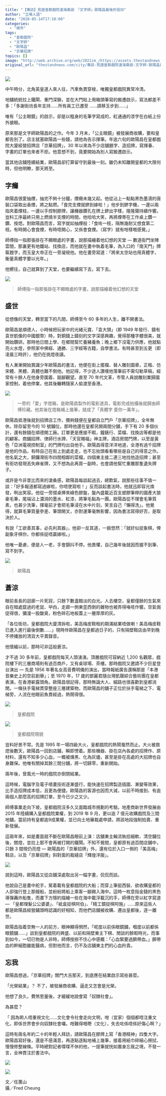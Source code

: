 ```yaml
---
title: "【專訪】見證皇都戲院滄海桑田　「文字師」歐陽昌最後的信仰"
author: "立場人語"
date: "2020-05-14T17:10:00"
categories:
  - "城市"
tags:
  - "皇都戲院"
  - "文字師"
  - "歐陽昌"
  - "京華招牌"
topics: []
image: "http://web.archive.org/web/2021im_/https://assets.thestandnews.com/media/photos/96269423_10220403489711451_1794309543811874816_o_XWmP5.png"
original_url: "thestandnews.com/city/專訪-見證皇都戲院滄海桑田-文字師-歐陽昌最後的信仰"
---
```

![](http://web.archive.org/web/2021im_/https://assets.thestandnews.com/media/photos/96269423_10220403489711451_1794309543811874816_o_XWmP5.png)

中午時分，北角英皇道人來人往，汽車魚貫穿梭，唯獨皇都戲院異常冷清。

地舖統統拉上鐵閘、重門深鎖，並在大門貼上用箱頭筆寫的搬遷啟示，寫法都差不多：「多謝街坊長年支持……所有員工已遷至 ……請移玉步到……」

唯有「公主眼鏡」的啟示，卻是以粗身的毛筆字寫成的，紅通通的漆字在白紙上份外搶眼。

原來那是文字師歐陽昌的之作。今年 3 月末，「公主眼鏡」被發展商收購，要和皇都告別了。店主就塞歐陽昌一些錢，請他為告示揮筆。年逾六旬的歐陽昌在皇都戲院大廈經營招牌店「京華招牌」，30 年以來為不少店舖題字、造招牌，寫揮春、字畫的訂單也來者不拒。他意想不到，竟要開始為別人寫搬遷啟示。

當其他店舖陸續結業，歐陽昌卻打算留守到最後一刻。雖仍未知離開皇都的大限何時，但他明瞭，那天將至。

**字癮**
------

歐陽昌很愛抽煙，抽完不夠十分鐘，煙癮未幾又起。他從沾上一點點黑色墨漬的唐裝口袋取出香煙，將之點燃。「食完支煙就鎅到嫁啦！」他步到鎅字機，一邊以兩指夾着煙枝，一邊以手控制膠牌，讓機器鑽孔在牌上鎅出字樣，隆隆聲持續作響。豈料工序最終只用上燃燒半支煙的時間，他哈哈大笑，再將煙蒂在工作桌上鑽一鑽、按熄。對歐陽昌而言，寫字就如抽煙般：「食咗一枝，隔無幾耐又想食第二枝。有時開心會食煙，有時唔開心，又係會食煙。（寫字）就有咁樣嘅感覺。」

師傅指一指那張掛在不顯眼處的字畫，說那描繪着他幻想的天堂 — 數道衙門坐陣雲間，那裏更有地鐵站、找換店，而他就在畫中執着毛筆，為入口的「南天門」牌匾題字，而玉皇大帝正在一旁凝視他。他在畫旁寫道：「將來太空站也用真體字，衡量真體字要以光年。」

他嚮往，自己就算到了天堂，也要繼續寫下去，寫下去。

![](http://web.archive.org/web/2021im_/https://assets.thestandnews.com/media/photos/171A6197_fIsZG.jpg)
> 師傅指一指那張掛在不顯眼處的字畫，說那描繪着他幻想的天堂

**盛世**
------

從想像的天堂，轉至當下的凡間，師傅至今 60 多年的人生，離不開書法。

歐陽昌是順德人，小時候把玩家中的光緒元寶、「袁大頭」（即 1949 年發行、鑄有袁世凱像的中國銀幣）時，對銅錢上鑄刻的文字深感興趣，覺得那種字體很美，就開始鑽研。那時他日間上學、在鄉間幫忙養豬養魚；晚上鄉下沒電力供應，他就點亮火水燈，參照家中佛經、通勝、三字經等古籍，自學書法。有時甚至到五更（即凌晨三時許），他仍在挑燈夜讀。

有人漸漸開始賞識少年歐陽昌的書法，他便在街上擺檔、替人雕刻圖章，正楷、仿宋體、黑體、真體也難不倒他。他記得，不少途人讚嘆他落筆前不需勾勒草稿，經常有十餘人在他身旁圍着、踮腳觀望。直至 70 年代文革，市管人員說雕刻業歸國家控制，着他停業，他其後輾轉隨家人偷渡至香港。

![](http://web.archive.org/web/2021im_/https://assets.thestandnews.com/media/photos/96513779_10220465034810040_6858240156625797120_o_pppP3.jpg)
> 一旁的「愛」字燈箱，是歐陽昌製作的電影道具，電影完成拍攝後就歸由師傅珍藏。他其後在燈箱補上幾筆，就成了「真體字 愛你一萬年」。

歐陽昌抵港後就到招牌店工作，攢夠錢便在皇都自立門戶「京華招牌」，全年無休。除存留至今的 10 號鋪位，那時他還在皇都另開兩間分舖，手下有 20 多個伙計，還有餘錢在順德開工廠。訂單更是應接不暇，鐘錶行、菜檔、找換店等都是他的顧客。商鋪招牌、律師行水牌、「天官賜福」神主牌，酒店房間門牌，以至是黃色「亞洲電視控制室」的門牌均出自他手。歐陽昌得意洋洋地道，全港有過千招牌是他的作品，有時自己在街上到處走走，也不忘抬頭看看哪些是自己的得意之作。他名氣之大，銅鑼灣街市四間相鄰的菜檔，四個東主接二連三地找他造招牌；甚至有街坊發現丟失麻雀牌，又不想為此再買一副時，也會請他幫忙重雕那隻遺失牌子。

或許是今非昔比而來的滄桑感，歐陽昌每談起過去，總歎氣，說那些往事不值一談：「好多報道都寫過嫁啦，你唔使寫啦！」反而談起書法時，他就迅即容光煥發，咧出笑容。他從一旁摺桌捧來綠色膠盤，盤內盛載近百支塑膠筆桿的國產大狼豪毛筆，尾端沾上濃淍的墨水、紅漆，將筆毛黏為一團。歐陽昌從不理會毛筆質素，也甚少洗筆，揮毫前才會把毛筆浸在水中片刻，笑言自己「懶得洗」。他覺得，就算毛筆質量參差、筆頭開叉，亦對運筆毫無影響，因為書法寫得好否，是取決於人。

有說「工欲善其事，必先利其器」，他卻一反其道，一臉悠然：「就好似捉象棋，俾副象牙棋你，你都係捉唔贏嫁啦。」

他唯一憂慮，便是人一老，手會顫抖不停。他畏懼，自己幾年後就因而握不到筆、寫不到字。

![](http://web.archive.org/web/2021im_/https://assets.thestandnews.com/media/photos/96501994_10220403488031409_6643418128841703424_o_3Uw8z.jpg)
> 歐陽昌

**蒼涼**
------

眼前長長的迴廊一片死寂，只餘下數盞黯淡的白光。人去樓空，皇都僅餘的生氣來自在暗處竄過的老鼠、曱甴，走廊一側東歪西倒的雜物也被弄得咯吱作響。空氣侷促得很，彌漫一股酸臭，粉色碎石地板蓋上一層厚厚的灰。

「各位街坊，皇都戲院大廈清拆啦，美高梅皮鞋租約期滿結業唔做喇！美高梅皮鞋已進入進行最後倒數……」現時伴歐陽昌在皇都過日子的，只有隔壁鞋店由早到晚不停播放的清貨大平賣錄音。

他懷緬以前，那時可非這般蒼涼。

才不過 30 多年前，皇都戲院每天人頭湧湧。頂層戲院可容納近 1,200 名觀眾，戲院樓下的三層商場則有過百商戶，又有桌球場、茶樓。那時戲院又邀請不少巨星登台演出 — 先是 1956 年著名女高音費明儀的演出，當時報紙廣告還稱那是「本港音樂史上的空前創舉」；至 1970 年，17 歲的鄧麗君隨台灣凱聲綜合藝術團在皇都表演，在香港嶄露頭角。歐陽昌很記得，那時無論大人、細路也很喜歡到皇都消閒。一條扶手電梯貫穿整座三層建築物，而歐陽昌的舖子正位於扶手電梯之下、電梯旁，人流在他眼前魚貫經過，熱鬧得很。

![](http://web.archive.org/web/2021im_/https://assets.thestandnews.com/media/photos/12999447_10153923468745339_2043427314_o_iLjp3.jpg)
> 皇都戲院

![](http://web.archive.org/web/2021im_/https://assets.thestandnews.com/media/photos/97563778_1299208516951041_3569074929137614848_n_jPtrx.jpg)
> 皇都戲院現貌

豈料好景不常。先是 1995 年一場四級大火，皇都戲院的熱鬧戛然而止。大火被救熄後數天，歐陽昌一回到店鋪，瞬即愣着。那些機器、掛在店內各處的招牌作、原材料，還有不知多少心血，一概被燻黑、化為灰燼，甚至是掛在高處的大招牌也自身難保。他唯有關掉其餘三間分舖，將一切歸零，重新開始。

兩年後，曾風光一時的戲院亦倒閉結業。

這時候，電腦字及電子噴畫技術逐漸盛行，能快速在招牌製造插圖、漸變等效果，比手造招牌成本低，且更為便捷。歐陽昌的客源也因而大減，以前不時接到、有逾兩個人那麼高的招牌訂單，至今已少之又少。

師傅事業走向下坡，皇都戲院沒多久又面臨城市規劃的考驗。地產商新世界發展由 2015 年陸續購入皇都戲院業權，到 2019 年 9 月，更以逾 7 億元收購戲院及三間地舖，當前持有皇都逾9成業權，並已向土地審裁處申請，將該地段強制拍賣、重新發展。

這兩年來，如是畫面就不斷在歐陽昌眼前上演：店舖東主輪流執拾細軟、清空鋪位後，關燈，並拉上那不會再被打開的鐵閘。不知不覺間，皇都原有過百間店舖中，只餘 3 間現仍亮燈 — 歐陽昌的「京華招牌」外，還有位於入口一側的「美高梅」鞋店，以及「京華招牌」斜對面的裁縫店「輝煌洋服」。

![](http://web.archive.org/web/2021im_/https://assets.thestandnews.com/media/photos/171A6188_xSHTo.jpg)

說到這時，歐陽昌又從店舖深處取出另一幅字畫，侃侃而談。

他說自己是畫中舵手，駕着載有皇都戲院的大船；而穿上筆挺西裝、欲收購皇都的人卻強行登上那艘船，並紛紛將船上乘客一腳踢入海中。這時一枚意指金錢的黑色導彈轟炸船隻，而畫下方隱約描繪一些在海中載浮載沉的手，師傅在旁以紅字寫道 — 「皇都理髮公公婆婆」、「紙盒捉棋阿伯」、「精工鏡捉棋阿施」……原來這些人都是歐陽昌經營鋪頭時認識的好相知，而他們店舖被收購、遷出皇都後，逐一離世。

歐陽昌指着空無一人的前方，眼神顯得惘然，「呢度以前係眼鏡舖，嗰度以前都係眼鏡舖……」談到皇都戲院的興盛、以前和隔壁東主下棋、閒談的餘暇時光，而事到如今，一切已物是人非時，師傅按捺不住心中感概：「心血緊要過臍帶血。」臍帶血的幹細胞雖能醫病，但對他而言，仍不及店舖東主們的心血矝貴。

**忘我**
------

歐陽昌想過，「京華招牌」關門大吉那天，到底應在結業啟示寫些甚麼。

「光榮結業」？ 不了，被發展商收購、逼走又怎會是光榮。

他想了良久，費煞思量後，才緩緩地說會寫「奴隸社會」。

為甚麼？

「 因為啲人唔重視文化……文化會令社會走向文明，咁（宜家）個個都唔注重文化，即係世界會步向奴隸社會囉。咁難得嘅嘢（文化），失去咗係唔係好傷心啊？」

這時有兩名年約二十的年輕人拜訪，請歐陽昌在膠牌上寫「香港精神」四隻大字。歐陽昌寫好後，還是不感滿意，再逐點逐點地補上幾筆，接着用紙巾碎細心擦拭、慢慢修整線條。平時總對記者喋喋不休的他，一提筆就恍如置身忘我之境，不發一言，全神貫注於書法中。

![](http://web.archive.org/web/2021im_/https://assets.thestandnews.com/media/photos/96867511_10220465035050046_5677984771477602304_o_glXW6.jpg)

![](http://web.archive.org/web/2021im_/https://assets.thestandnews.com/media/photos/96722917_10220465035290052_4444098280028110848_o_xL8W3.jpg)

文／任蕙山  
攝／Fred Cheung
